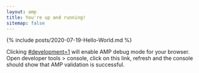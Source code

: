```yaml
---
layout: amp
title: You're up and running!
sitemap: false
---
```

{% include posts/2020-07-19-Hello-World.md %}

Clicking [#development=1](#development=1) will enable AMP debug mode for your browser. Open developer tools > console, click on this link, refresh and the console should show that AMP validation is successful.